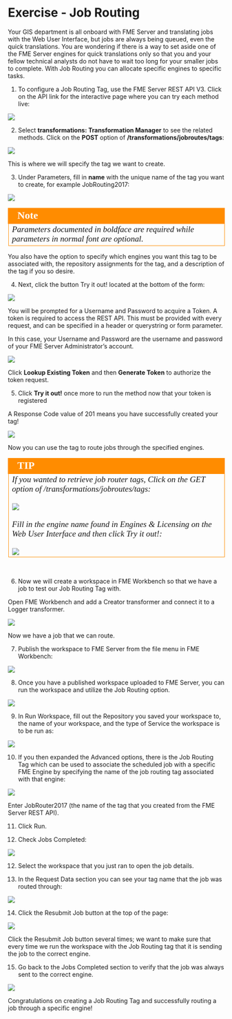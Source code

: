 # Exercise - Job Routing #

Your GIS department is all onboard with FME Server and translating jobs with the Web User Interface, but jobs are always being queued, even the quick translations. You are wondering if there is a way to set aside one of the FME Server engines for quick translations only so that you and your fellow technical analysts do not have to wait too long for your smaller jobs to complete. With Job Routing you can allocate specific engines to specific tasks.

1) To configure a Job Routing Tag, use the FME Server REST API V3. Click on the API link for the interactive page where you can try each method live:

![](./Images/3.401.RESTAPI_pageLink.png)

2) Select **transformations: Transformation Manager** to see the related methods. Click on the **POST** option of **/transformations/jobroutes/tags**:

![](./Images/3.402.JobRouting_APIPost.png)

This is where we will specify the tag we want to create.

3) Under Parameters, fill in **name** with the unique name of the tag you want to create, for example JobRouting2017:

![](./Images/3.403.JobRouting_APIPostParameters.png)

<!--Note Section--> 

<table style="border-spacing: 0px">
<tr>
<td style="vertical-align:middle;background-color:darkorange;border: 2px solid darkorange">
<i class="fa fa-bolt fa-lg fa-pull-left fa-fw" style="color:white;padding-right: 12px;vertical-align:text-top"></i>
<span style="color:white;font-size:x-large;font-weight: bold;font-family:serif">Note</span>
</td>
</tr>

<tr>
<td style="border: 1px solid darkorange">
<span style="font-family:serif; font-style:italic; font-size:larger">
Parameters documented in boldface are required while parameters in normal font are optional.
</span>
</td>
</tr>
</table>

You also have the option to specify which engines you want this tag to be associated with, the repository assignments for the tag, and a description of the tag if you so desire.

4) Next, click the button Try it out! located at the bottom of the form:

![](./Images/3.404.JobRouting_APIPost1.png)

You will be prompted for a Username and Password to acquire a Token. A token is required to access the REST API. This must be provided with every request, and can be specified in a header or querystring or form parameter.

In this case, your Username and Password are the username and password of your FME Server Administrator’s account.

![](./Images/3.405.JobRouting_APIGetParameters2.png)

Click **Lookup Existing Token** and then **Generate Token** to authorize the token request.

5) Click **Try it out!** once more to run the method now that your token is registered

A Response Code value of 201 means you have successfully created your tag!

![](./Images/3.406.JobRouting_APIPostPrintOut.png)

Now you can use the tag to route jobs through the specified engines.

<!--Tip Section--> 

<table style="border-spacing: 0px">
<tr>
<td style="vertical-align:middle;background-color:darkorange;border: 2px solid darkorange">
<i class="fa fa-info-circle fa-lg fa-pull-left fa-fw" style="color:white;padding-right: 12px;vertical-align:text-top"></i>
<span style="color:white;font-size:x-large;font-weight: bold;font-family:serif">TIP</span>
</td>
</tr>

<tr>
<td style="border: 1px solid darkorange">
<span style="font-family:serif; font-style:italic; font-size:larger">
If you wanted to retrieve job router tags, Click on the GET option of /transformations/jobroutes/tags:
<br><br><img src="./Images/JobRouting_APIGet.png">
<br><br>Fill in the engine name found in Engines & Licensing on the Web User Interface and then click Try it out!:
<br><br><img src="./Images/JobRouting_APIGetParameters.png">
</span>
</td>
</tr>
</table>
<br>

6) Now we will create a workspace in FME Workbench so that we have a job to test our Job Routing Tag with.

Open FME Workbench and add a Creator transformer and connect it to a Logger transformer.

![](./Images/3.407.JobRouting_workspace1.png)

Now we have a job that we can route.

7) Publish the workspace to FME Server from the file menu in FME Workbench:

![](./Images/3.408.publishToServer.png)

8) Once you have a published workspace uploaded to FME Server, you can run the workspace and utilize the Job Routing option.

![](./Images/3.409.RunJob.png)

9) In Run Workspace, fill out the Repository you saved your workspace to, the name of your workspace, and the type of Service the workspace is to be run as: 

![](./Images/3.410.runWorkspace.png)

10) If you then expanded the Advanced options, there is the Job Routing Tag which can be used to associate the scheduled job with a specific FME Engine by specifying the name of the job routing tag associated with that engine:

![](./Images/3.411.runWorkspaceAdvancedOptions.png)

Enter JobRouter2017 (the name of the tag that you created from the FME Server REST API).

11) Click Run.

12) Check Jobs Completed:

![](./Images/3.412.Job_Completed_area.png)

12) Select the workspace that you just ran to open the job details.

13) In the Request Data section you can see your tag name that the job was routed through: 

![](./Images/3.413.jobRouting_finalCheck.png)

14) Click the Resubmit Job button at the top of the page:

![](./Images/3.414.JobRouting_resubmitButton.png)

Click the Resubmit Job button several times; we want to make sure that every time we run the workspace with the Job Routing tag that it is sending the job to the correct engine.

15) Go back to the Jobs Completed section to verify that the job was always sent to the correct engine.

![](./Images/3.415.JobRouting_engineCheck.png)

Congratulations on creating a Job Routing Tag and successfully routing a job through a specific engine!